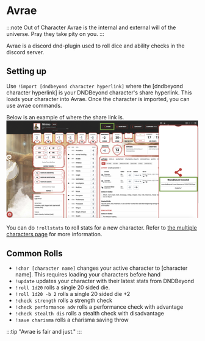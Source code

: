 # Avrae

:::note Out of Character
Avrae is the internal and external will of the universe. Pray they take pity on you.
:::

Avrae is a discord dnd-plugin used to roll dice and ability checks in the discord server.

## Setting up

Use ```!import [dndbeyond character hyperlink]``` where the [dndbeyond character hyperlink] is your DNDBeyond character's share hyperlink. This loads your character into Avrae. Once the character is imported, you can use avrae commands. 

Below is an example of where the share link is. 
![Avrae_Example](/img/avrae_share_example.png)

You can do ```!rollstats``` to roll stats for a new character. Refer to [the multiple characters page](multiple_characters) for more information.

## Common Rolls

- ```!char [character name]``` changes your active character to [character name]. This requires loading your characters before hand
- ```!update``` updates your character with their latest stats from DNDBeyond
- ```!roll 1d20``` rolls a single 20 sided die.
- ```!roll 1d20 -b 2``` rolls a single 20 sided die +2
- ```!check strength``` rolls a strength check
- ```!check performance adv``` rolls a performance check with advantage
- ```!check stealth dis``` rolls a stealth check with disadvantage
- ```!save charisma``` rolls a charisma saving throw

:::tip 
"Avrae is fair and just."
:::